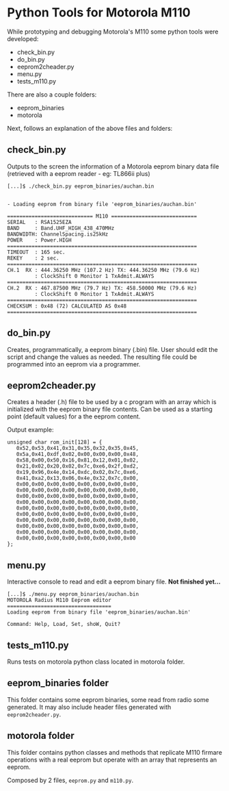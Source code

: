 # Python Tools for Motorola M110

While prototyping and debugging Motorola's M110 some
python tools were developed:

- check_bin.py
- do_bin.py
- eeprom2cheader.py
- menu.py
- tests_m110.py

There are also a couple folders:

- eeprom_binaries
- motorola

Next, follows an explanation of the above files and folders:

## check_bin.py

Outputs to the screen the information of a Motorola eeprom 
binary data file (retrieved with a eeprom reader - eg: TL866ii plus)

```
[...]$ ./check_bin.py eeprom_binaries/auchan.bin 


- Loading eeprom from binary file 'eeprom_binaries/auchan.bin'

============================ M110 ============================
SERIAL   : RSA1525EZA
BAND     : Band.UHF_HIGH_438_470MHz
BANDWIDTH: ChannelSpacing.is25kHz
POWER    : Power.HIGH
==============================================================
TIMEOUT  : 165 sec.
REKEY    : 2 sec.
==============================================================
CH.1  RX : 444.36250 MHz (107.2 Hz) TX: 444.36250 MHz (79.6 Hz)
         : ClockShift 0 Monitor 1 TxAdmit.ALWAYS
==============================================================
CH.2  RX : 467.87500 MHz (79.7 Hz) TX: 458.50000 MHz (79.6 Hz)
         : ClockShift 0 Monitor 1 TxAdmit.ALWAYS
==============================================================
CHECKSUM : 0x48 (72) CALCULATED AS 0x48
==============================================================
```

## do_bin.py

Creates, programmatically, a eeprom binary (.bin) file. User should edit the
script and change the values as needed. The resulting file could be programmed
into an eeprom via a programmer.

## eeprom2cheader.py

Creates a header (.h) file to be used by a c program with an array 
which is initialized with the eeprom binary file contents. Can be 
used as a starting point (default values) for a the eeprom content.

Output example:

```
unsigned char rom_init[128] = {
   0x52,0x53,0x41,0x31,0x35,0x32,0x35,0x45,
   0x5a,0x41,0xdf,0x02,0x00,0x00,0x00,0x48,
   0x58,0x00,0x50,0x16,0x81,0x12,0x01,0x02,
   0x21,0x02,0x20,0x02,0x7c,0xe6,0x2f,0xd2,
   0x19,0x96,0x4e,0x14,0xdc,0x02,0x7c,0xe6,
   0x41,0xa2,0x13,0x06,0x4e,0x32,0x7c,0x00,
   0x00,0x00,0x00,0x00,0x00,0x00,0x00,0x00,
   0x00,0x00,0x00,0x00,0x00,0x00,0x00,0x00,
   0x00,0x00,0x00,0x00,0x00,0x00,0x00,0x00,
   0x00,0x00,0x00,0x00,0x00,0x00,0x00,0x00,
   0x00,0x00,0x00,0x00,0x00,0x00,0x00,0x00,
   0x00,0x00,0x00,0x00,0x00,0x00,0x00,0x00,
   0x00,0x00,0x00,0x00,0x00,0x00,0x00,0x00,
   0x00,0x00,0x00,0x00,0x00,0x00,0x00,0x00,
   0x00,0x00,0x00,0x00,0x00,0x00,0x00,0x00,
   0x00,0x00,0x00,0x00,0x00,0x00,0x00,0x00
};
```

## menu.py

Interactive console to read and edit a eeprom binary file. **Not finished yet...**

```
[...]$ ./menu.py eeprom_binaries/auchan.bin 
MOTOROLA Radius M110 Eeprom editor
==================================
Loading eeprom from binary file 'eeprom_binaries/auchan.bin'

Command: Help, Load, Set, shoW, Quit? 
```

## tests_m110.py

Runs tests on motorola python class located in motorola folder.


## eeprom_binaries folder

This folder contains some eeprom binaries, some read from radio some generated.
It may also include header files generated with `eeprom2cheader.py`.

## motorola folder

This folder contains python classes and methods that replicate M110 firmare operations
with a real eeprom but operate with an array that represents an eeprom.

Composed by 2 files, `eeprom.py` and `m110.py`.